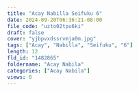 ```yaml
---
title: "Acay Nabilla Seifuku 6"
date: 2024-09-20T06:36:21-08:00
file_code: "uzto02tpu6ki"
draft: false
cover: "yjbpvxdssrvmja0m.jpg"
tags: ["Acay", "Nabilla", "Seifuku", "6"]
length: 12
fld_id: "1482865"
foldername: "Acay Nabila"
categories: ["Acay Nabila"]
views: 0
---
```

